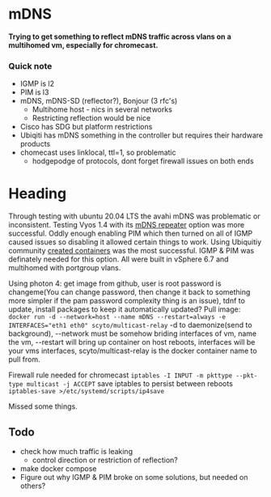 # mDNS
<b>Trying to get something to reflect mDNS traffic across vlans on a multihomed vm, especially for chromecast.</b>

### Quick note
* IGMP is l2
* PIM is l3
* mDNS, mDNS-SD (reflector?), Bonjour (3 rfc's)
    * Multihome host - nics in several networks
    * Restricting reflection would be nice
* Cisco has SDG but platform restrictions
* Ubiqiti has mDNS something in the controller but requires their hardware products
* chomecast uses linklocal, ttl=1, so problematic
    * hodgepodge of protocols, dont forget firewall issues on both ends

# Heading
Through testing with ubuntu 20.04 LTS the avahi mDNS was problematic or inconsistent. Testing Vyos 1.4 with its [mDNS repeater](https://docs.vyos.io/en/latest/configuration/service/mdns.html) option was more successful. Oddly enough enabling PIM which then turned on all of IGMP caused issues so disabling it allowed certain things to work. Using Ubiquitiy community [created containers](https://github.com/scyto/multicast-relay) was the most successful. IGMP & PIM was definately needed for this option. All were built in vSphere 6.7 and multihomed with portgroup vlans.

Using photon 4: get image from github, user is root password is changeme(You can change password, then change it back to something more simpler if the pam password complexity thing is an issue), tdnf to update, install packages to keep it automatically updated? Pull image:
`docker run -d --network=host --name mDNS --restart=always -e INTERFACES="eth1 eth0" scyto/multicast-relay`
-d to daemonize(send to background), --network must be somehow briding interfaces of vm, name the vm, --restart will bring up container on host reboots, interfaces will be your vms interfaces, scyto/multicast-relay is the docker container name to pull from.

Firewall rule needed for chromecast
`iptables -I INPUT -m pkttype --pkt-type multicast -j ACCEPT`
save iptables to persist between reboots
`iptables-save >/etc/systemd/scripts/ip4save`

Missed some things.

## Todo
* check how much traffic is leaking
    * control direction or restriction of reflection?
* make docker compose
* Figure out why IGMP & PIM broke on some solutions, but needed on others?